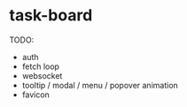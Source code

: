 # task-board

TODO:
- auth
- fetch loop
- websocket
- tooltip / modal / menu / popover animation
- favicon
